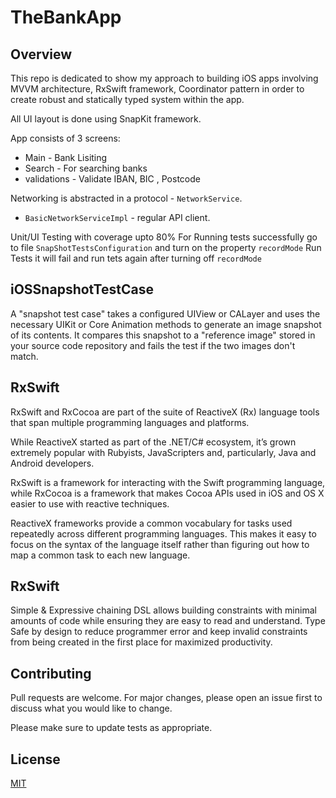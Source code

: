 # TheBankApp
## Overview
This repo is dedicated to show my approach to building iOS apps involving MVVM architecture, RxSwift framework, Coordinator pattern in order to create robust and statically typed system within the app.

All UI layout is done using SnapKit framework.

App consists of 3 screens:
* Main - Bank Lisiting
* Search - For searching banks
* validations - Validate IBAN, BIC , Postcode 

Networking is abstracted in a protocol - ```NetworkService```.
* ```BasicNetworkServiceImpl``` - regular API client.

Unit/UI Testing with coverage upto 80%
For Running tests successfully go to file ```SnapShotTestsConfiguration``` and turn on the property ```recordMode```
Run Tests it will fail and run tets again after turning off ```recordMode``` 

## iOSSnapshotTestCase 
A "snapshot test case" takes a configured UIView or CALayer and uses the necessary UIKit or Core Animation methods to generate an image snapshot of its contents. It compares this snapshot to a "reference image" stored in your source code repository and fails the test if the two images don't match.

## RxSwift 
RxSwift and RxCocoa are part of the suite of ReactiveX (Rx) language tools that span multiple programming languages and platforms.

While ReactiveX started as part of the .NET/C# ecosystem, it’s grown extremely popular with Rubyists, JavaScripters and, particularly, Java and Android developers.

RxSwift is a framework for interacting with the Swift programming language, while RxCocoa is a framework that makes Cocoa APIs used in iOS and OS X easier to use with reactive techniques.

ReactiveX frameworks provide a common vocabulary for tasks used repeatedly across different programming languages. This makes it easy to focus on the syntax of the language itself rather than figuring out how to map a common task to each new language.

## RxSwift 
Simple & Expressive chaining DSL allows building constraints with minimal amounts of code while ensuring they are easy to read and understand.
Type Safe by design to reduce programmer error and keep invalid constraints from being created in the first place for maximized productivity.

## Contributing
Pull requests are welcome. For major changes, please open an issue first to discuss what you would like to change.

Please make sure to update tests as appropriate.

## License
[MIT](https://choosealicense.com/licenses/mit/)

